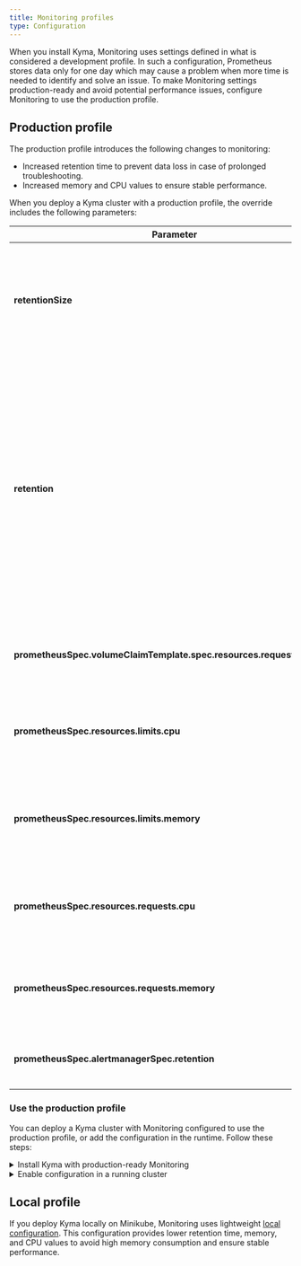 ```yaml
---
title: Monitoring profiles
type: Configuration
---
```


When you install Kyma, Monitoring uses settings defined in what is considered a development profile. In such a configuration, Prometheus stores data only for one day which may cause a problem when more time is needed to identify and solve an issue.
To make Monitoring settings production-ready and avoid potential performance issues, configure Monitoring to use the production profile.  

## Production profile 

The production profile introduces the following changes to monitoring: 

* Increased retention time to prevent data loss in case of prolonged troubleshooting. 
* Increased memory and CPU values to ensure stable performance. 

When you deploy a Kyma cluster with a production profile, the override includes the following parameters:

 Parameter  | Description  |  Value        |
|-----------|-------------|---------------|
| **retentionSize** | Maximum number of bytes that storage blocks can use. The oldest data will be removed first. | `15GB` |
| **retention** | Period for which Prometheus stores metrics in-memory. This retention time applies to in-memory storage only. Prometheus stores the recent data in-memory for the specified amount of time to avoid reading the entire data from disk.| `30d` |
| **prometheusSpec.volumeClaimTemplate.spec.resources.requests.storage** | Amount of storage requested by the Prometheus Pod. | `20Gi` |
| **prometheusSpec.resources.limits.cpu** | Maximum number of CPUs that will be made available for Prometheus Pod to use | `600m` |
| **prometheusSpec.resources.limits.memory** | Maximum amount of memory that will be made available for the Prometheus Pod to use. | `2Gi` |
| **prometheusSpec.resources.requests.cpu** |  Number of CPUs requested by the Prometheus Pod to operate.| `300m` |
| **prometheusSpec.resources.requests.memory** | Amount of memory requested by the Prometheus Pod to operate. | `1Gi` |
| **prometheusSpec.alertmanagerSpec.retention** | Time duration Alertmanager retains data for.  | `240h` |

### Use the production profile

You can deploy a Kyma cluster with Monitoring configured to use the production profile, or add the configuration in the runtime. Follow these steps:

<div tabs>
  <details>
  <summary>
  Install Kyma with production-ready Monitoring
 </summary>

Follow these steps to update the settings for Prometheus and Alertmanager.

1. Create an appropriate Kubernetes cluster for Kyma in your host environment.

2. Apply an override that forces Monitoring to use the production profile:

    ```bash
     cat <<EOF | kubectl apply -f -
     ---
     apiVersion: v1
     kind: ConfigMap
     metadata:
     name: monitoring-overrides
     namespace: kyma-installer
     labels:
        installer: overrides
        component: monitoring
        kyma-project.io/installation: ""
     data:
     prometheus.prometheusSpec.retentionSize: "15GB"
     prometheus.prometheusSpec.retention: "30d"
     prometheus.prometheusSpec.storageSpec.volumeClaimTemplate.spec.resources.requests.storage: "20Gi"
     prometheus.prometheusSpec.resources.limits.cpu: "600m"
     prometheus.prometheusSpec.resources.limits.memory: "2Gi"
     prometheus.prometheusSpec.resources.requests.cpu: "300m"
     prometheus.prometheusSpec.resources.requests.memory: "1Gi"
     alertmanager.alertmanagerSpec.retention: "240h"
     EOF
    ```

  </details>
  <details>
  <summary>
  Enable configuration in a running cluster
  </summary>

  1. Apply an override that forces Monitoring to use the production profile:

    ```bash
    cat <<EOF | kubectl apply -f -
    ---
    apiVersion: v1
    kind: ConfigMap
    metadata:
    name: monitoring-overrides
    namespace: kyma-installer
    labels:
        installer: overrides
        component: monitoring
        kyma-project.io/installation: ""
    data:
    prometheus.prometheusSpec.retentionSize: "15GB"
    prometheus.prometheusSpec.retention: "30d"
    prometheus.prometheusSpec.storageSpec.volumeClaimTemplate.spec.resources.requests.storage: "20Gi"
    prometheus.prometheusSpec.resources.limits.cpu: "600m"
    prometheus.prometheusSpec.resources.limits.memory: "2Gi"
    prometheus.prometheusSpec.resources.requests.cpu: "300m"
    prometheus.prometheusSpec.resources.requests.memory: "1Gi"
    alertmanager.alertmanagerSpec.retention: "240h"
    EOF
    ```
  2. Run the [cluster update procedure](/root/kyma/#installation-update-kyma).

  </details>
</div>

## Local profile 

If you deploy Kyma locally on Minikube, Monitoring uses lightweight [local configuration](https://github.com/kyma-project/kyma/blob/master/installation/resources/installer-config-local.yaml.tpl). This configuration provides lower retention time, memory, and CPU values to avoid high memory consumption and ensure stable performance. 

